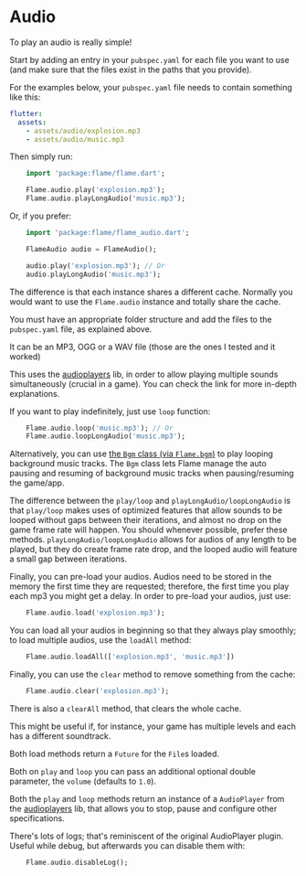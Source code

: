 # Audio

To play an audio is really simple!

Start by adding an entry in your `pubspec.yaml` for each file you want to use (and make sure that the files exist in the paths that you provide).

For the examples below, your `pubspec.yaml` file needs to contain something like this:

```yaml
flutter:
  assets:
    - assets/audio/explosion.mp3
    - assets/audio/music.mp3
```

Then simply run:

```dart
    import 'package:flame/flame.dart';

    Flame.audio.play('explosion.mp3');
    Flame.audio.playLongAudio('music.mp3');
```

Or, if you prefer:

```dart
    import 'package:flame/flame_audio.dart';

    FlameAudio audio = FlameAudio();

    audio.play('explosion.mp3'); // Or
    audio.playLongAudio('music.mp3');
```

The difference is that each instance shares a different cache. Normally you would want to use the `Flame.audio` instance and totally share the cache.

You must have an appropriate folder structure and add the files to the `pubspec.yaml` file, as explained above.

It can be an MP3, OGG or a WAV file (those are the ones I tested and it worked)

This uses the [audioplayers](https://github.com/luanpotter/audioplayer) lib, in order to allow playing multiple sounds simultaneously (crucial in a game). You can check the link for more in-depth explanations.

If you want to play indefinitely, just use `loop` function:

```dart
    Flame.audio.loop('music.mp3'); // Or
    Flame.audio.loopLongAudio('music.mp3');
```

Alternatively, you can use [the `Bgm` class (via `Flame.bgm`)](bgm.md) to play looping background music tracks. The `Bgm` class lets Flame manage the auto pausing and resuming of background music tracks when pausing/resuming the game/app.

The difference between the `play/loop` and `playLongAudio/loopLongAudio` is that `play/loop` makes uses of optimized features that allow sounds to be looped without gaps between their iterations, and almost no drop on the game frame rate will happen. You should whenever possible, prefer these methods. `playLongAudio/loopLongAudio` allows for audios of any length to be played, but they do create frame rate drop, and the looped audio will feature a small gap between iterations.

Finally, you can pre-load your audios. Audios need to be stored in the memory the first time they are requested; therefore, the first time you play each mp3 you might get a delay. In order to pre-load your audios, just use:

```dart
    Flame.audio.load('explosion.mp3');
```

You can load all your audios in beginning so that they always play smoothly; to load multiple audios, use the `loadAll` method:

```dart
    Flame.audio.loadAll(['explosion.mp3', 'music.mp3'])
```

Finally, you can use the `clear` method to remove something from the cache:

```dart
    Flame.audio.clear('explosion.mp3');
```

There is also a `clearAll` method, that clears the whole cache.

This might be useful if, for instance, your game has multiple levels and each has a different soundtrack.

Both load methods return a `Future` for the `File`s loaded.

Both on `play` and `loop` you can pass an additional optional double parameter, the `volume` (defaults to `1.0`).

Both the `play` and `loop` methods return an instance of a `AudioPlayer` from the [audioplayers](https://github.com/luanpotter/audioplayer) lib, that allows you to stop, pause and configure other specifications.

There's lots of logs; that's reminiscent of the original AudioPlayer plugin. Useful while debug, but afterwards you can disable them with:

```dart
    Flame.audio.disableLog();
```
